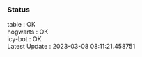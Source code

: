 ### Status


table : OK  
hogwarts : OK  
icy-bot : OK  
Latest Update : 2023-03-08 08:11:21.458751
